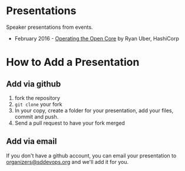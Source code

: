 # Presentations
Speaker presentations from events.

* February 2016 - <a href="https://github.com/sddevops/presentations/blob/gh-pages/operating-the-open-core/ooc.pdf">Operating the Open Core</a> by Ryan Uber, HashiCorp

# How to Add a Presentation

## Add via github
1. fork the repository
2. `git clone` your fork
3. In your copy, create a folder for your presentation, add your files, commit and push.
4. Send a pull request to have your fork merged

## Add via email
If you don't have a github account, you can email your presentation to <organizers@sddevops.org> and we'll add it for you.
